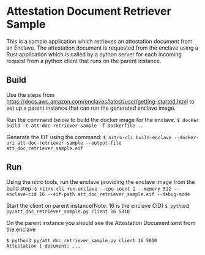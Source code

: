 # Attestation Document Retriever Sample

This is a sample application which retrieves an attestation document from an Enclave.
The attestation document is requested from the enclave using a Rust application which
is called by a python server for each incoming request from a python client that runs
on the parent instance.

## Build

Use the steps from https://docs.aws.amazon.com/enclaves/latest/user/getting-started.html to set up a parent instance that can run the generated enclave image.

Run the command below to build the docker image for the enclave.
`$ docker build -t att-doc-retriever-sample -f Dockerfile ..`

Generate the EIF using the command:
`$ nitro-cli build-enclave --docker-uri att-doc-retriever-sample --output-file att_doc_retriever_sample.eif`

## Run
Using the nitro tools, run the enclave providing the enclave image from the build step.
`$ nitro-cli run-enclave --cpu-count 2 --memory 512 --enclave-cid 16 --eif-path att_doc_retriever_sample.eif --debug-mode`

Start the client on parent instance(Note: 16 is the enclave CID)
`$ python3 py/att_doc_retriever_sample.py client 16 5010`

On the parent instance you should see the Attestation Document sent from the enclave
```
$ python3 py/att_doc_retriever_sample.py client 16 5010
Attestation { document: ...
```

